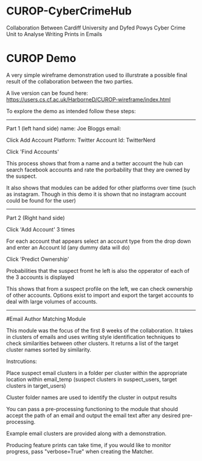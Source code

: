 # CUROP-CyberCrimeHub
Collaboration Between Cardiff University and Dyfed Powys Cyber Crime Unit to Analyse Writing Prints in Emails

# CUROP Demo
A very simple wireframe demonstration used to illurstrate a possible final result of the collaboration between the two parties.

A live version can be found here:
https://users.cs.cf.ac.uk/HarborneD/CUROP-wireframe/index.html

To explore the demo as intended follow these steps:

___
Part 1 (left hand side)
name: Joe Bloggs
email:

Click Add Account
Platform: Twitter
Account Id: TwitterNerd

Click 'Find Accounts'

This process shows that from a name and a twtter account the hub can search facebook accounts and rate the porbability that they are owned by the suspect.

It also shows that modules can be added for other platforms over time (such as instagram. Though in this demo it is shown that no instagram account could be found for the user)

___
Part 2 (Right hand side)

Click 'Add Account' 3 times

For each account that appears select an account type from the drop down and enter an Account Id (any dummy data will do)

Click 'Predict Ownership'

Probabilities that the suspect fromt he left is also the opperator of each of the 3 accounts is displayed

This shows that from a suspect profile on the left, we can check ownership of other accounts. Options exist to import and export the target accounts to deal with large volumes of accounts.

___



#Email Author Matching Module

This module was the focus of the first 8 weeks of the collaboration. It takes in clusters of emails and uses writing style identification techniques to check similarities between other clusters. It returns a list of the target cluster names sorted by similarity.

Instrcutions:

Place suspect email clusters in a folder per cluster within the appropriate location within email_temp (suspect clusters in suspect_users, target clusters in target_users)

Cluster folder names are used to identify the cluster in output results

You can pass a pre-processing functioning to the module that should accept the path of an email and output the email text after any desired pre-processing. 

Example email clusters are provided along with a demonstration.

Producing feature prints can take time, if you would like to monitor progress, pass "verbose=True" when creating the Matcher.
